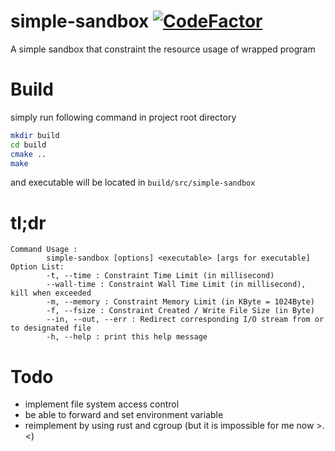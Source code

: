 # simple-sandbox [![CodeFactor](https://www.codefactor.io/repository/github/jw910731/simple-sandbox/badge/develop)](https://www.codefactor.io/repository/github/jw910731/simple-sandbox/overview/develop)
A simple sandbox that constraint the resource usage of wrapped program
# Build
simply run following command in project root directory
```bash
mkdir build
cd build
cmake ..
make
```
and executable will be located in `build/src/simple-sandbox`
# tl;dr
```
Command Usage :
        simple-sandbox [options] <executable> [args for executable]
Option List:
        -t, --time : Constraint Time Limit (in millisecond)
        --wall-time : Constraint Wall Time Limit (in millisecond), kill when exceeded
        -m, --memory : Constraint Memory Limit (in KByte = 1024Byte)
        -f, --fsize : Constraint Created / Write File Size (in Byte)
        --in, --out, --err : Redirect corresponding I/O stream from or to designated file
        -h, --help : print this help message
```
# Todo
- implement file system access control
- be able to forward and set environment variable
- reimplement by using rust and cgroup (but it is impossible for me now >.<)
